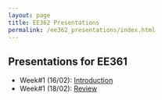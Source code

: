 ```yaml
---
layout: page
title: EE362 Presentations
permalink: /ee362_presentations/index.html
---
```


## Presentations for EE361

- Week#1 (16/02): [Introduction](/presentations/ee362_intro.html)
- Week#1 (18/02): [Review](/presentations/ee362_review.html)
